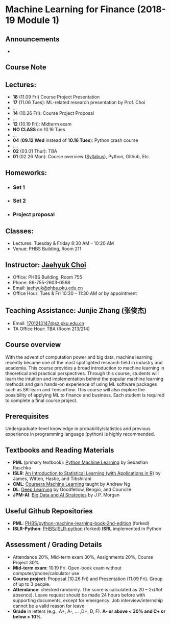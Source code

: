 # Machine Learning for Finance (2018-19 Module 1)

## Announcements
* 

## Course Note

## Lectures:
* __18__ (11.09 Fri) Course Project Presentation
* __17__ (11.06 Tues): ML-related research presentation by Prof. Choi
* ...
* __14__ (10.26 Fri): Course Project Proposal
* ...
* __12__ (10.19 Fri): Midterm exam
* __NO CLASS__ on 10.16 Tues
* ...
* __04__ (__09.12 Wed__ instead of __10.16 Tues__): Python crash course
* ....
* __02__ (03.01 Thur): TBA
* __01__ (02.26 Mon): Course overview ([Syllabus](files/syllabus.pdf)), Python, Github, Etc.

## Homeworks:
* ### __Set 1__ 

* ### __Set 2__

* ### Project proposal
  
## Classes: 
* Lectures: Tuesday & Friday 8:30 AM – 10:20 AM
* Venue: PHBS Building, Room 211

## Instructor: [Jaehyuk Choi](http://www.jaehyukchoi.net/phbs_en)
* Office: PHBS Building, Room 755
* Phone: 86-755-2603-0568
* Email: jaehyuk@phbs.pku.edu.cn
* Office Hour: Tues & Fri 10:30 – 11:30 AM or by appointment

## Teaching Assistance: Junjie Zhang (张俊杰)
* Email: 1701213147@sz.pku.edu.cn
* TA Office Hour: TBA (Room 213/214)

## Course overview

With the advent of computation power and big data, machine learning recently became one of the most spotlighted research field in industry and academia. This course provides a broad introduction to machine learning in theoretical and practical perspectives. Through this course, students will learn the intuition and implementation behind the popular machine learning methods and gain hands-on experience of using ML software packages such as SK-learn and Tensorflow. This course will also explore the possibility of applying ML to finance and business. Each student is required to complete a final course project. 

## Prerequisites

Undergraduate-level knowledge in probability/statistics and previous experience in programming language (python) is highly recommended. 

##  Textbooks and Reading Materials
* __PML__ (primary textbook): [Python Machine Learning](https://github.com/PHBS/python-machine-learning-book-2nd-edition) by Sebastian Raschka
* __ISLR__: [An Introduction to Statistical Learning (with Applications in R)](http://www-bcf.usc.edu/~gareth/ISL/) by James, Witten, Hastie, and Tibshirani
* __CML__: [Coursera Machine Learning](https://www.coursera.org/learn/machine-learning) taught by Andrew Ng
* __DL__: [Deep Learning](http://www.deeplearningbook.org/) by Goodfellow, Bengio, and Courville
* __JPM-AI__: [Big Data and AI Strategies](http://valuesimplex.com/articles/JPM.pdf) by J.P. Morgan

## Useful Github Repositories
* __PML__: [PHBS/python-machine-learning-book-2nd-edition](https://github.com/PHBS/python-machine-learning-book-2nd-edition) (forked)
* __ISLR-Python__: [PHBS/ISLR-python](https://github.com/PHBS/ISLR-python) (forked) __ISRL__ implemented in Python

## Assessment / Grading Details
* Attendance 20%, Mid-term exam 30%, Assignments 20%, Course Project 30%
* __Mid-term exam__: 10.19 Fri. Open-book exam without computer/phone/calculator use
* __Course project__: Proposal (10.26 Fri) and Presentation (11.09 Fri). Group of up to 3 people.
* __Attendance__: checked randomly. The score is calculated as 20 – 2`x`(#of absence). Leave request should be made 24 hours before with supporting documents, except for emergency. Job interview/internship cannot be a valid reason for leave
* __Grade__ in letters (e.g., A+, A-, ... ,D+, D, F). __A- or above < 30% and C+ or below > 10%__.

